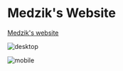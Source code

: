 # Medzik's Website

[Medzik's website](https://medzik.xyz)

![desktop](https://cdn.medzik.xyz/xiearrd.png)

![mobile](https://cdn.medzik.xyz/a9dWHCK.jpg)
